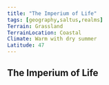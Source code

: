 ```yaml
---
title: "The Imperium of Life"
tags: [geography,saltus,realms]
Terrain: Grassland
TerrainLocation: Coastal
Climate: Warm with dry summer
Latitude: 47
---
```

## The Imperium of Life

 
